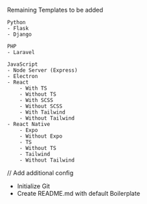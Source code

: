 Remaining Templates to be added

    Python
    - Flask
    - Django

    PHP
    - Laravel

    JavaScript
    - Node Server (Express)
    - Electron
    - React
        - With TS
        - Without TS
        - With SCSS
        - Without SCSS
        - With Tailwind
        - Without Tailwind
    - React Native
        - Expo
        - Without Expo
        - TS
        - Without TS
        - Tailwind
        - Without Tailwind

// Add additional config

- Initialize Git
- Create README.md with default Boilerplate